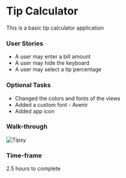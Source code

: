 Tip Calculator
==============
This is a basic tip calculator application 

### User Stories
- A user may enter a bill amount
- A user may hide the keyboard
- A user may select a tip percentage

### Optional Tasks
- Changed the colors and fonts of the views
- Added a custom font - Avenir
- Added app icon

### Walk-through
![Tipsy](http://i.imgur.com/SljYZ5t.gif)

### Time-frame
2.5 hours to complete